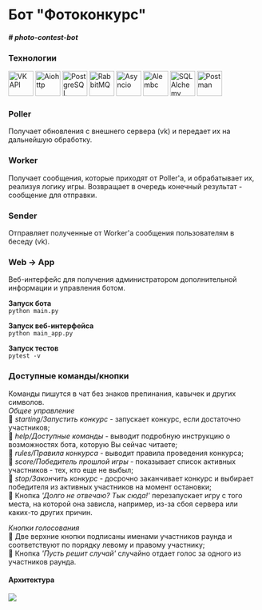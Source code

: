 # Бот "Фотоконкурс"

#### _# photo-contest-bot_

### Технологии
<p>
<img src="https://habrastorage.org/webt/46/r2/ba/46r2baf00uhoixq-saia7wegqfu.jpeg" title="VK API" height="50"/>
<img src="https://docs.aiohttp.org/en/stable/_static/aiohttp-plain.svg" title="Aiohttp" height="50"/>
<img src="https://upload.wikimedia.org/wikipedia/commons/thumb/2/29/Postgresql_elephant.svg/1200px-Postgresql_elephant.svg.png" title="PostgreSQL" height="50"/>
<img src="https://assets.zabbix.com/img/brands/rabbitmq.svg" title="RabbitMQ" height="50"/>
<img src="https://files.virgool.io/upload/users/30711/posts/mivbx6r9geed/nwqgenmrbrfc.jpeg" title="Asyncio" height="50"/>
<img src="https://www.blender.org/wp-content/uploads/2021/11/alembic_logo_symbol.png" title="Alembc" height="50"/>
<img src="https://quintagroup.com/cms/python/images/sqlalchemy-logo.png/@@images/eca35254-a2db-47a8-850b-2678f7f8bc09.png" title="SQLAlchemy" height="50"/>
<img src="https://res.cloudinary.com/postman/image/upload/t_team_logo/v1629869194/team/2893aede23f01bfcbd2319326bc96a6ed0524eba759745ed6d73405a3a8b67a8" title="Postman" height="50"/><br>
</p>

### Poller    
Получает обновления с внешнего сервера (vk) и передает их на дальнейшую обработку.

### Worker
Получает сообщения, которые приходят от Poller'а, 
и обрабатывает их, реализуя логику игры. Возвращает в очередь конечный результат - сообщение для отправки.

### Sender
Отправляет полученные от Worker'а сообщения пользователям в беседу (vk).

### Web -> App
Веб-интерфейс для получения администратором дополнительной информации и управления ботом. <br>

**Запуск бота**    
```python main.py```

**Запуск веб-интерфейса**    
```python main_app.py ```    

**Запуск тестов**   
```pytest -v```

### Доступные команды/кнопки
Команды пишутся в чат без знаков препинания, кавычек и других символов.    
_Общее управление_     
:pushpin: _starting/Запустить конкурс_ - запускает конкурс, если достаточно участников;    
:pushpin: _help/Доступные команды_ - выводит подробную инструкцию о возможностях бота, которую Вы сейчас читаете;    
:pushpin: _rules/Правила конкурса_ - выводит правила проведения конкурса;    
:pushpin: _score/Победитель прошлой игры_ - показывает список активных участников - тех, кто еще не выбыл;    
:pushpin: _stop/Закончить конкурс_ - досрочно заканчивает конкурс и выбирает победителя из активных участников на момент остановки;    
:pushpin: Кнопка _'Долго не отвечаю? Тык сюда!'_ перезапускает игру с того места, на которой она зависла,
  например, из-за сбоя сервера или каких-то других причин.    

_Кнопки голосования_    
:pushpin: Две верхние кнопки подписаны именами участников раунда и соответствуют по порядку левому и правому участнику;    
:pushpin: Кнопка _'Пусть решит случай'_ случайно отдает голос за одного из участников раунда.    

#### Архитектура
![](https://sun9-14.userapi.com/impg/FX2W-sQjrw6SdMqHtuyf35r9q_QoMB3gIYgAbQ/Amj4o0wFWto.jpg?size=716x441&quality=95&sign=4d52a5ee4b4831cec6b34677f0335ce3&type=album)

